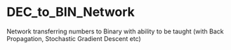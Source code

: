 # DEC_to_BIN_Network
Network transferring numbers to Binary with ability to be taught (with Back Propagation, Stochastic Gradient Descent etc)
